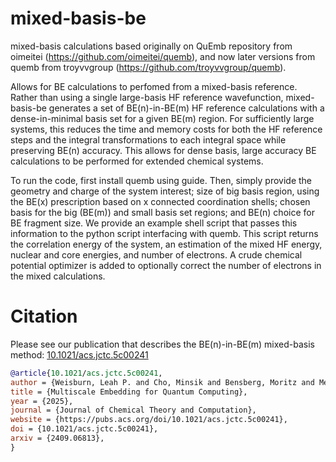 # mixed-basis-be
mixed-basis calculations based originally on QuEmb repository from oimeitei 
(https://github.com/oimeitei/quemb), 
and now later versions from quemb from troyvvgroup
(https://github.com/troyvvgroup/quemb).

Allows for BE calculations to perfomed from a mixed-basis reference. 
Rather than using a single large-basis HF reference wavefunction, 
mixed-basis-be generates a set of BE(n)-in-BE(m) HF reference calculations
with a dense-in-minimal basis set for a given BE(m) region. 
For sufficiently large systems, this reduces the time and memory costs for 
both the HF reference steps and the integral transformations to each integral 
space while preserving BE(n) accuracy. This allows for dense basis, large accuracy
BE calculations to be performed for extended chemical systems.

To run the code, first install quemb using guide.
Then, simply provide the geometry and charge of the system interest; size of big basis
region, using the BE(x) prescription based on x connected coordination shells; chosen
basis for the big (BE(m)) and small basis set regions; and BE(n) choice for BE fragment
size.
We provide an example shell script that passes this information to the python script
interfacing with quemb. This script returns the correlation energy of the system, an
estimation of the mixed HF energy, nuclear and core energies, and number of electrons.
A crude chemical potential optimizer is added to optionally correct the number of
electrons in the mixed calculations.

# Citation
Please see our publication that describes the BE(n)-in-BE(m) mixed-basis method: [10.1021/acs.jctc.5c00241](https://pubs.acs.org/doi/10.1021/acs.jctc.5c00241)
```bibtex
@article{10.1021/acs.jctc.5c00241,
author = {Weisburn, Leah P. and Cho, Minsik and Bensberg, Moritz and Meitei, Oinam R. and Reiher, Markus and Van Voorhis, Troy},
title = {Multiscale Embedding for Quantum Computing},
year = {2025},
journal = {Journal of Chemical Theory and Computation},
website = {https://pubs.acs.org/doi/10.1021/acs.jctc.5c00241},
doi = {10.1021/acs.jctc.5c00241},
arxiv = {2409.06813},
}
```
